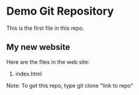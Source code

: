 # Demo Git Repository

This is the first file in this repo.

## My new website

Here are the files in the web site:

1. index.html


Note: To get this repo, type git clone "link to repo"
